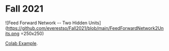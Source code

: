 # Fall 2021

![Feed Forward Network -- Two Hidden Units](https://github.com/everestso/Fall2021/blob/main/FeedForwardNetwork2Units.png =250x250)

[Colab Example](https://github.com/everestso/Fall2021/blob/main/c165MLP2.ipynb).
